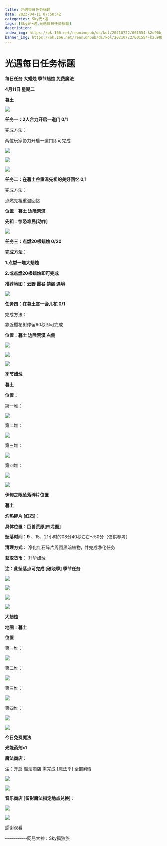 ```yaml
---
title: 光遇每日任务标题
date: 2023-04-11 07:50:42
categories: Sky光•遇
tags: [Sky光•遇,光遇每日任务标题]
description: 
index_img: https://ok.166.net/reunionpub/ds/kol/20210722/001554-k2u90bj7ay.png?imageView&thumbnail=600x0&type=jpg
banner_img: https://ok.166.net/reunionpub/ds/kol/20210722/001554-k2u90bj7ay.png?imageView&thumbnail=600x0&type=jpg
---
```

# 光遇每日任务标题
**每日任务 大蜡烛 季节蜡烛 免费魔法**

 **4月11日 星期二**

 **暮土**

![](https://img.166.net/reunionpub/ds/kol/20230411/001331-0svfwnpzjh.jpg)

 **任务一：2人合力开启一道门 0/1**

完成方法：

两位玩家协力开启一道门即可完成

![](https://img.166.net/reunionpub/ds/kol/20230411/000212-s6rk71j5m9.jpg)

![](https://img.166.net/reunionpub/ds/kol/20230411/000220-go8wevlisc.jpg)

![](https://img.166.net/reunionpub/ds/kol/20230411/002945-qfev3b72ta.jpg)

 **任务二：在暮土谷重温先祖的美好回忆 0/1**

完成方法：

点燃先祖重温回忆

 **位置：暮土 边陲荒漠**

 **先祖：惊恐难民[动作]**

![](https://img.166.net/reunionpub/ds/kol/20230411/000239-q9fsvpcl5b.jpeg)

 **任务三：点燃20根蜡烛 0/20**

 **完成方法：**

 **1.点燃一堆大蜡烛**

 **2.或点燃20根蜡烛即可完成**

 **推荐地图：云野 霞谷 禁阁 遇境**

![](https://img.166.net/reunionpub/ds/kol/20230411/000256-gl4wp0acfm.jpg)

 **任务四：在暮土赏一会儿花 0/1**

完成方法：

靠近樱花树停留60秒即可完成

 **位置：暮土 边陲荒漠 右侧**

![](https://img.166.net/reunionpub/ds/kol/20230411/000312-i0nfag3hjd.jpeg)

![](https://img.166.net/reunionpub/ds/kol/20230411/000318-jclgwtvyzk.jpeg)

![](https://img.166.net/reunionpub/ds/kol/20221018/100256-wzutnocka0.png)

 **季节蜡烛**

 **暮土**

 **位置：**

第一堆：

![](https://img.166.net/reunionpub/ds/kol/20230410/235824-ts4gnrelzj.jpeg)

第二堆：

![](https://img.166.net/reunionpub/ds/kol/20230410/235832-to8uayjs7m.jpeg)

第三堆：

![](https://img.166.net/reunionpub/ds/kol/20230410/235839-5zak7dtl1i.jpeg)

第四堆：

![](https://img.166.net/reunionpub/ds/kol/20230410/235845-nktplq4z3g.jpeg)

![](https://img.166.net/reunionpub/ds/kol/20221130/005912-5mvshq9nf3.png)

 **伊甸之眼坠落碎片位置**

 **暮土**

 **灼热碎片 [红石]：**

 **具体位置：巨兽荒原[四龙图]**

 **坠落时间：9** 、15、21小时的08分40秒左右～50分（仅供参考）

 **清理方式：** 净化红石碎片周围黑暗植物，并完成净化任务

 **获取货币：** 升华蜡烛

 **注：此坠落点可完成  [破晓季] 季节任务**

![](https://img.166.net/reunionpub/ds/kol/20230411/000949-f42up1vlmt.jpeg)

![](https://img.166.net/reunionpub/ds/kol/20230411/001000-opy1m08zs6.jpg)

![](https://img.166.net/reunionpub/ds/kol/20230411/001130-v2mr8shiyd.jpeg)

![](https://img.166.net/reunionpub/ds/kol/20230313/005012-cdpy0kr1uq.png)

 **大蜡烛**

 **地图：暮土**

 **位置**

第一堆：

![](https://img.166.net/reunionpub/ds/kol/20230410/235637-gpsuv1954f.jpeg)

第二堆：

![](https://img.166.net/reunionpub/ds/kol/20230410/235645-kf34m5ln90.jpeg)

第三堆：

![](https://img.166.net/reunionpub/ds/kol/20230410/235653-gm4ca8twps.jpeg)

第四堆：

![](https://img.166.net/reunionpub/ds/kol/20230410/235700-0ghc9d7qt1.jpeg)

![](https://img.166.net/reunionpub/ds/kol/20221018/100256-wzutnocka0.png)

 **今日免费魔法**

 **光能药剂x1**

 **魔法商店：**

注：开启 魔法商店 需完成 [魔法季] 全部剧情

![](https://img.166.net/reunionpub/ds/kol/20221018/100559-oibznvdtus.png)

![](https://img.166.net/reunionpub/ds/kol/20230410/235541-4g1yhm2s5w.jpeg)

 **音乐商店 [留影魔法指定地点兑换]：**

![](https://img.166.net/reunionpub/ds/kol/20230410/000436-vmbto9413n.jpeg)

 **![](https://img.166.net/reunionpub/ds/kol/20221018/100256-wzutnocka0.png)**

感谢观看

\-----------网易大神：Sky孤独旅

